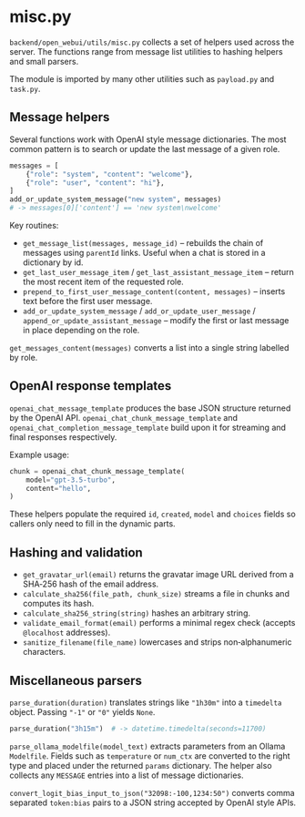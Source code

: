 # misc.py

`backend/open_webui/utils/misc.py` collects a set of helpers used across the server. The functions range from message list utilities to hashing helpers and small parsers.

The module is imported by many other utilities such as `payload.py` and `task.py`.

## Message helpers

Several functions work with OpenAI style message dictionaries. The most common pattern is to search or update the last message of a given role.

```python
messages = [
    {"role": "system", "content": "welcome"},
    {"role": "user", "content": "hi"},
]
add_or_update_system_message("new system", messages)
# -> messages[0]['content'] == 'new system\nwelcome'
```

Key routines:

- `get_message_list(messages, message_id)` – rebuilds the chain of messages using `parentId` links. Useful when a chat is stored in a dictionary by id.
- `get_last_user_message_item` / `get_last_assistant_message_item` – return the most recent item of the requested role.
- `prepend_to_first_user_message_content(content, messages)` – inserts text before the first user message.
- `add_or_update_system_message` / `add_or_update_user_message` / `append_or_update_assistant_message` – modify the first or last message in place depending on the role.

`get_messages_content(messages)` converts a list into a single string labelled by role.

## OpenAI response templates

`openai_chat_message_template` produces the base JSON structure returned by the OpenAI API. `openai_chat_chunk_message_template` and `openai_chat_completion_message_template` build upon it for streaming and final responses respectively.

Example usage:

```python
chunk = openai_chat_chunk_message_template(
    model="gpt-3.5-turbo",
    content="hello",
)
```

These helpers populate the required `id`, `created`, `model` and `choices` fields so callers only need to fill in the dynamic parts.

## Hashing and validation

- `get_gravatar_url(email)` returns the gravatar image URL derived from a SHA‑256 hash of the email address.
- `calculate_sha256(file_path, chunk_size)` streams a file in chunks and computes its hash.
- `calculate_sha256_string(string)` hashes an arbitrary string.
- `validate_email_format(email)` performs a minimal regex check (accepts `@localhost` addresses).
- `sanitize_filename(file_name)` lowercases and strips non‑alphanumeric characters.

## Miscellaneous parsers

`parse_duration(duration)` translates strings like `"1h30m"` into a `timedelta` object. Passing `"-1"` or `"0"` yields `None`.

```python
parse_duration("3h15m")  # -> datetime.timedelta(seconds=11700)
```

`parse_ollama_modelfile(model_text)` extracts parameters from an Ollama `Modelfile`. Fields such as `temperature` or `num_ctx` are converted to the right type and placed under the returned `params` dictionary. The helper also collects any `MESSAGE` entries into a list of message dictionaries.

`convert_logit_bias_input_to_json("32098:-100,1234:50")` converts comma separated `token:bias` pairs to a JSON string accepted by OpenAI style APIs.
